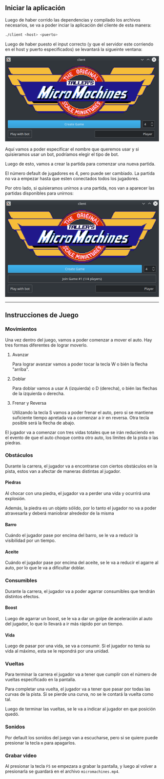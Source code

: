 ## Iniciar la aplicación

Luego de haber corrido las dependencias y compilado los archivos necesarios, se va a poder inciar la aplicación del cliente de esta manera:

```bash
./client <host> <puerto>
```

Luego de haber puesto el input correcto (y que el servidor este corriendo en el host y puerto especificados) se levantará la sigueinte ventana:

![](pantalla_1_cliente.png)

Aquí vamos a poder especificar el nombre que queremos usar y si quisieramos usar un bot, podríamos elegir el tipo de bot.

Luego de esto, vamos a crear la partida para comenzar una nueva partida.

El número default de jugadores es 4, pero puede ser cambiado. La partida no va a empezar hasta que esten conectados todos los jugadores.

Por otro lado, si quisieramos unirnos a una partida, nos van a aparecer las partidas disponibles para unirnos:

![](pantalla_2_cliente.png)

---

## Instrucciones de Juego

### Movimientos

Una vez dentro del juego, vamos a poder comenzar a mover el auto. Hay tres formas diferentes de lograr moverlo.

1. Avanzar

    Para lograr avanzar vamos a poder tocar la tecla W o bién la flecha "arriba".

2. Doblar

    Para doblar vamos a usar A (izquierda) o D (derecha), o bién las flechas de la izquierda o derecha. 

3. Frenar y Reversa

    Utilizando la tecla S vamos a poder frenar el auto, pero si se mantiene suficiente tiempo apretada va a comenzar a ir en reversa. Otra tecla posible será la flecha de abajo.


El jugador va a comenzar con tres vidas totales que se irán reduciendo en el evento de que el auto choque contra otro auto, los límites de la pista o las piedras.

### Obstáculos

Durante la carrera, el jugador va a encontrarse con ciertos obstáculos en la pista, estos van a afectar de maneras distintas al jugador.

#### Piedras

Al chocar con una piedra, el jugador va a perder una vida y ocurrirá una explosión.

Además, la piedra es un objeto sólido, por lo tanto el jugador no va a poder atravesarla y deberá maniobrar alrededor de la misma

#### Barro

Cuándo el jugador pase por encima del barro, se le va a reducir la visibilidad por un tiempo.

#### Aceite

Cuándo el jugador pase por encima del aceite, se le va a reducir el agarre al auto, por lo que le va a dificultar doblar.

### Consumibles

Durante la carrera, el jugador va a poder agarrar consumibles que tendrán distintos efectos.


#### Boost

Luego de agarrar un boost, se le va a dar un golpe de aceleración al auto del jugador, lo que lo llevará a ir más rápido por un tiempo.

#### Vida

Luego de pasar por una vida, se va a consumir. Si el jugador no tenía su vida al máximo, esta se le repondrá por una unidad.

### Vueltas

Para terminar la carrera el jugador va a tener que cumplir con el número de vueltas especificado en la pantalla.

Para completar una vuelta, el jugador va a tener que pasar por todas las curvas de la pista. Si se pierde una curva, no se le contará la vuelta como tal.

Luego de terminar las vueltas, se le va a indicar al jugador en que posición quedó.

### Sonidos

Por default los sonidos del juego van a escucharse, pero si se quiere puede presionar la tecla `m` para apagarlos.

### Grabar video

Al presionar la tecla `F5` se empezara a grabar la pantalla, y luego al volver a presionarla se guardará en el archivo `micromachines.mp4`.